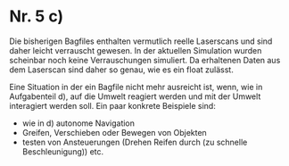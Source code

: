 # Nr. 5 c)
Die bisherigen Bagfiles enthalten vermutlich reelle Laserscans und sind daher leicht verrauscht gewesen. In der aktuellen Simulation wurden scheinbar noch keine Verrauschungen simuliert. Da erhaltenen Daten aus dem Laserscan sind daher so genau, wie es ein float zulässt.

Eine Situation in der ein Bagfile nicht mehr ausreicht ist, wenn, wie in Aufgabenteil d), auf die Umwelt reagiert werden und mit der Umwelt interagiert werden soll.
Ein paar konkrete Beispiele sind:
- wie in d) autonome Navigation
- Greifen, Verschieben oder Bewegen von Objekten
- testen von Ansteuerungen (Drehen Reifen durch (zu schnelle Beschleunigung)) etc.